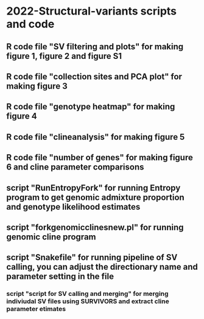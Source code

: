 # 2022-Structural-variants scripts and code #
## R code file "SV filtering and plots" for making figure 1, figure 2 and figure S1 ####
## R code file "collection sites and PCA plot" for making figure 3 ####
## R code file "genotype heatmap" for making figure 4 ####
## R code file "clineanalysis" for making figure 5 ####
## R code file "number of genes" for making figure 6 and cline parameter comparisons ####
## script "RunEntropyFork" for running Entropy program to get genomic admixture proportion and genotype likelihood estimates ###
## script "forkgenomicclinesnew.pl" for running genomic cline program ####
## script "Snakefile" for running pipeline of SV calling, you can adjust the directionary name and parameter setting in the file #### 
### script "script for SV calling and merging" for merging indiviudal SV files using SURVIVORS and extract cline parameter etimates #### 
